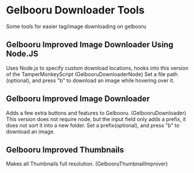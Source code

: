 # Gelbooru Downloader Tools
Some tools for easier tag/image downloading on gelbooru

## Gelbooru Improved Image Downloader Using Node.JS
Uses Node.js to specify custom download locations, hooks into this version of the TamperMonkeyScript (GelbooruDownloaderNode)
Set a file path (optional), and press "b" to download an image while hovering over it.


## Gelbooru Improved Image Downloader
Adds a few extra buttons and features to Gelbooru. (GelbooruDownloader)
This version does not require node, but the input field only adds a prefix, it does not sort it into a new folder.
Set a prefix(optional), and press "b" to download an image.

## Gelbooru Improved Thumbnails
Makes all Thumbnails full resolution. (GelbooruThumbnailImprover)

